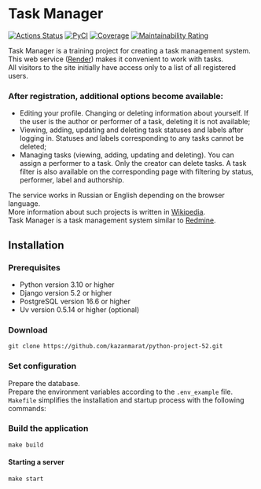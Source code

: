 # Task Manager
[![Actions Status](https://github.com/kazanmarat/python-project-52/actions/workflows/hexlet-check.yml/badge.svg)](https://github.com/kazanmarat/python-project-52/actions)
[![PyCI](https://github.com/kazanmarat/python-project-52/actions/workflows/pyci.yml/badge.svg)](https://github.com/kazanmarat/python-project-52/actions)
[![Coverage](https://sonarcloud.io/api/project_badges/measure?project=kazanmarat_python-project-52&metric=coverage)](https://sonarcloud.io/summary/new_code?id=kazanmarat_python-project-52)
[![Maintainability Rating](https://sonarcloud.io/api/project_badges/measure?project=kazanmarat_python-project-52&metric=sqale_rating)](https://sonarcloud.io/summary/new_code?id=kazanmarat_python-project-52)

Task Manager is a training project for creating a task management system. This web service ([Render](https://python-project-52-o0yq.onrender.com/)) makes it convenient to work with tasks. \
All visitors to the site initially have access only to a list of all registered users.

### After registration, additional options become available:
- Editing your profile. Changing or deleting information about yourself. If the user is the author or performer of a task, deleting it is not available;
- Viewing, adding, updating and deleting task statuses and labels after logging in. Statuses and labels corresponding to any tasks cannot be deleted;
- Managing tasks (viewing, adding, updating and deleting). You can assign a performer to a task. Only the creator can delete tasks. A task filter is also available on the corresponding page with filtering by status, performer, label and authorship.
 
The service works in Russian or English depending on the browser language. \
More information about such projects is written in [Wikipedia](https://en.wikipedia.org/wiki/Task_management). \
Task Manager is a task management system similar to [Redmine](http://www.redmine.org/).

## Installation
### Prerequisites
- Python version 3.10 or higher
- Django version 5.2 or higher
- PostgreSQL version 16.6 or higher
- Uv version 0.5.14 or higher (optional)

### Download
    git clone https://github.com/kazanmarat/python-project-52.git

### Set configuration
Prepare the database. \
Prepare the environment variables according to the `.env_example` file. \
`Makefile` simplifies the installation and startup process with the following commands:
### Build the application
    make build
#### Starting a server
    make start

